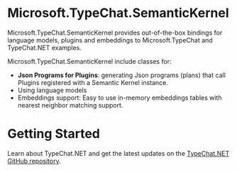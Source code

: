 # Microsoft.TypeChat.SemanticKernel

Microsoft.TypeChat.SemanticKernel provides out-of-the-box bindings for language models, plugins and embeddings to Microsoft.TypeChat and TypeChat.NET examples.

Microsoft.TypeChat.SemanticKernel include classes for:
* **Json Programs for Plugins**: generating Json programs (plans) that call Plugins registered with a Semantic Kernel instance.
* Using language models
* Embeddings support: Easy to use in-memory embeddings tables with nearest neighbor matching support. 

# Getting Started
Learn about TypeChat.NET and get the latest updates on the [TypeChat.NET GitHub repository](https://github.com/microsoft/typechat.net).
